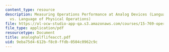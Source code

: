 ```yaml
---
content_type: resource
description: Measuring Operations Performance at Analog Devices (Language of Money
  vs. Language of Physical Operations)
file: https://ol-ocw-studio-app-qa.s3.amazonaws.com/courses/15-769-operations-strategy-spring-2003/9eba75d4612bf8c0ffdb0504c0962c9c_analoghalflifeacct.pdf
file_type: application/pdf
resourcetype: Document
title: analoghalflifeacct.pdf
uid: 9eba75d4-612b-f8c0-ffdb-0504c0962c9c
---
```

